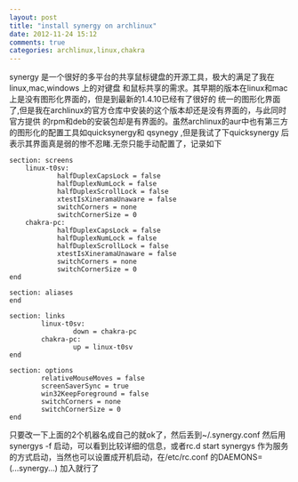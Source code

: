 ```yaml
---
layout: post
title: "install synergy on archlinux"
date: 2012-11-24 15:12
comments: true
categories: archlinux,linux,chakra
---
```


synergy 是一个很好的多平台的共享鼠标键盘的开源工具，极大的满足了我在linux,mac,windows 上的对键盘
和鼠标共享的需求。其早期的版本在linux和mac上是没有图形化界面的，但是到最新的1.4.10已经有了很好的
统一的图形化界面了,但是我在archlinux的官方仓库中安装的这个版本却还是没有界面的，与此同时官方提供
的rpm和deb的安装包却是有界面的。虽然archlinux的aur中也有第三方的图形化的配置工具如quicksynergy和
qsynegy ,但是我试了下quicksynergy 后表示其界面真是弱的惨不忍睹.无奈只能手动配置了，记录如下

    section: screens
        linux-t0sv:
                halfDuplexCapsLock = false
                halfDuplexNumLock = false
                halfDuplexScrollLock = false
                xtestIsXineramaUnaware = false
                switchCorners = none 
                switchCornerSize = 0
        chakra-pc:
                halfDuplexCapsLock = false
                halfDuplexNumLock = false
                halfDuplexScrollLock = false
                xtestIsXineramaUnaware = false
                switchCorners = none 
                switchCornerSize = 0
    end

    section: aliases
    end

    section: links
            linux-t0sv:
                    down = chakra-pc
            chakra-pc:
                    up = linux-t0sv
    end
    
    section: options
            relativeMouseMoves = false
            screenSaverSync = true
            win32KeepForeground = false
            switchCorners = none 
            switchCornerSize = 0
    end

只要改一下上面的2个机器名成自己的就ok了，然后丢到~/.synergy.conf
然后用synergys -f 启动，可以看到比较详细的信息，或者rc.d start synergys 
作为服务的方式启动，当然也可以设置成开机启动，在/etc/rc.conf 的DAEMONS=
(...synergy...) 加入就行了
